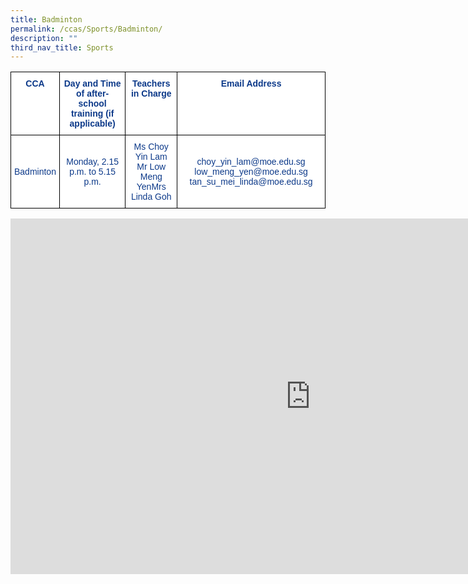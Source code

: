 ```yaml
---
title: Badminton
permalink: /ccas/Sports/Badminton/
description: ""
third_nav_title: Sports
---
```

<style type="text/css">
.tg  {border-collapse:collapse;border-spacing:0;}
.tg td{border-color:black;border-style:solid;border-width:1px;font-family:Arial, sans-serif;font-size:14px;
  overflow:hidden;padding:10px 5px;word-break:normal;}
.tg th{border-color:black;border-style:solid;border-width:1px;font-family:Arial, sans-serif;font-size:14px;
  font-weight:normal;overflow:hidden;padding:10px 5px;word-break:normal;}
.tg .tg-m9di{background-color:#FFF;color:#0C3989;text-align:center;vertical-align:middle}
.tg .tg-pg9x{background-color:#FFF;color:#0C3989;font-weight:bold;text-align:center;vertical-align:top}
.tg .tg-u2s6{background-color:#FFF;color:#0C3989;text-align:center;vertical-align:top}
</style>
<table class="tg">
<thead>
  <tr>
    <th class="tg-pg9x">CCA</th>
    <th class="tg-pg9x">Day and Time of after-school training (if applicable)</th>
    <th class="tg-pg9x">Teachers in Charge</th>
    <th class="tg-pg9x">Email Address</th>
  </tr>
</thead>
<tbody>
  <tr>
    <td class="tg-m9di">Badminton</td>
    <td class="tg-m9di">Monday, 2.15 p.m. to 5.15 p.m.</td>
    <td class="tg-u2s6"><span style="font-weight:400;color:#0C3989">Ms Choy Yin Lam</span><br><span style="font-weight:400;color:#0C3989">Mr Low Meng Yen</span>Mrs Linda Goh</td>
    <td class="tg-m9di">choy_yin_lam@moe.edu.sg low_meng_yen@moe.edu.sg tan_su_mei_linda@moe.edu.sg</td>
  </tr>
</tbody>
</table>


<iframe allowfullscreen="true" height="569" width="960" frameborder="0" src="https://docs.google.com/presentation/d/e/2PACX-1vSHSnBTDTg00hfgbWDyyFnLgiXFo2Ejc9M0P6iHcV-XdIxRBUEs1Dg9uURwjqzEGZylDP68j4AFU6tL/embed?start=false&amp;loop=false&amp;delayms=3000"></iframe>